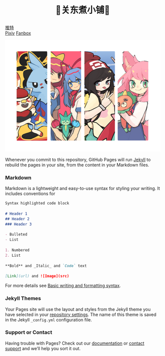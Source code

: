 <h1><p align="center">🎐关东煮小铺🍢</p></h1>

[推特](https://twitter.com/Bula_Mika)  
[Pixiv](https://www.pixiv.net/users/13454241)
[Fanbox](https://bulamika.fanbox.cc/)

<p align="center"> <img src="https://github.com/bulamika/bulamika.github.io/blob/main/images/%E5%AE%A3%E4%BC%A0%E5%9B%BE.png" width="700" > </p>



Whenever you commit to this repository, GitHub Pages will run [Jekyll](https://jekyllrb.com/) to rebuild the pages in your site, from the content in your Markdown files.

### Markdown

Markdown is a lightweight and easy-to-use syntax for styling your writing. It includes conventions for

```markdown
Syntax highlighted code block

# Header 1
## Header 2
### Header 3

- Bulleted
- List

1. Numbered
2. List

**Bold** and _Italic_ and `Code` text

[Link](url) and ![Image](src)
```

For more details see [Basic writing and formatting syntax](https://docs.github.com/en/github/writing-on-github/getting-started-with-writing-and-formatting-on-github/basic-writing-and-formatting-syntax).

### Jekyll Themes

Your Pages site will use the layout and styles from the Jekyll theme you have selected in your [repository settings](https://github.com/bulamika/bulamika.github.io/settings/pages). The name of this theme is saved in the Jekyll `_config.yml` configuration file.

### Support or Contact

Having trouble with Pages? Check out our [documentation](https://docs.github.com/categories/github-pages-basics/) or [contact support](https://support.github.com/contact) and we’ll help you sort it out.
